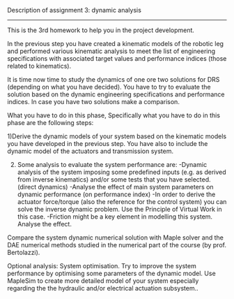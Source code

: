 Description of assignment 3: dynamic analysis
__________________________________________________________________________
This is the 3rd homework to help you in  the project development.

In the previous step you have created a kinematic models of the robotic leg and performed various kinematic analysis to meet the list of engineering specifications with associated target values and performance indices (those related to kinematics).

It is time now time to study the dynamics of one ore two solutions for DRS (depending  on what you have decided). You have to try to evaluate the solution based on the dynamic engineering specifications and performance indices. In case you have two solutions make a comparison.

What you have to do in this phase,
Specifically what you have to do in this phase are the following steps:

1)Derive the dynamic models of your system based on the kinematic models you have developed in the previous step. 
  You have also to include the dynamic model of the actuators and transmission system.

2) Some analysis to evaluate the system performance  are:
     -Dynamic analysis of the system imposing some predefined inputs (e.g. as derived from inverse kinematics) and/or some tests that you have selected. (direct dynamics)
     -Analyse the effect of main system parameters on dynamic performance (on performance index)
     -In order to derive the actuator force/torque (also the reference for the control system) you can solve the inverse dynamic problem. Use the Principle of Virtual Work in this case.
     -Friction might be a key element in modelling this system. Analyse the effect. 
     
Compare the system dynamic numerical solution with Maple solver and the DAE numerical methods studied in the numerical part of the course (by prof. Bertolazzi).

Optional analysis:
System optimisation. Try to improve the system performance by optimising some parameters of the dynamic model.
Use MapleSim to create more detailed model of your system especially regarding the the hydraulic and/or electrical actuation subsystem..

